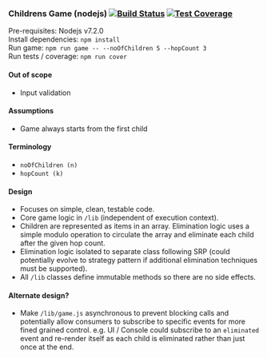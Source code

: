 ### Childrens Game (nodejs) [![Build Status](https://travis-ci.org/akum32/childrens-game-nodejs.svg?branch=master)](https://travis-ci.org/akum32/childrens-game-nodejs) [![Test Coverage](https://codeclimate.com/github/akum32/childrens-game-nodejs/badges/coverage.svg)](https://codeclimate.com/github/akum32/childrens-game-nodejs/coverage)

Pre-requisites: Nodejs v7.2.0  
Install dependencies: `npm install`  
Run game: `npm run game -- --noOfChildren 5 --hopCount 3`  
Run tests / coverage: `npm run cover`  

#### Out of scope
- Input validation

#### Assumptions
- Game always starts from the first child

#### Terminology
- `noOfChildren (n)`
- `hopCount (k)`

#### Design
- Focuses on simple, clean, testable code. 
- Core game logic in `/lib` (independent of execution context).
- Children are represented as items in an array. Elimination logic uses a simple modulo operation to circulate the array and eliminate each child after the given hop count. 
- Elimination logic isolated to separate class following SRP (could potentially evolve to strategy pattern if additional elimination techniques must be supported).
- All `/lib` classes define immutable methods so there are no side effects. 

#### Alternate design?
- Make `/lib/game.js` asynchronous to prevent blocking calls and potentially allow consumers to subscribe to specific events for more fined grained control. e.g. UI / Console could subscribe to an `eliminated` event and re-render itself as each child is eliminated rather than just once at the end.
